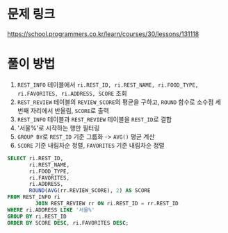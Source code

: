 # 문제 링크

https://school.programmers.co.kr/learn/courses/30/lessons/131118

# 풀이 방법

1. `REST_INFO` 테이블에서 `ri.REST_ID, ri.REST_NAME, ri.FOOD_TYPE, ri.FAVORITES, ri.ADDRESS, SCORE` 조회
2. `REST_REVIEW` 테이블의 `REVIEW_SCORE`의 평균을 구하고, `ROUND` 함수로 소수점 세 번째 자리에서 반올림, `SCORE`로 출력
3. `REST_INFO` 테이블과 `REST_REVIEW` 테이블을 `REST_ID`로 결합
4. '서울%'로 시작하는 행만 필터링
5. `GROUP BY`로 `REST_ID` 기준 그룹화 -> `AVG()` 평균 계산
6. `SCORE` 기준 내림차순 정렬, `FAVORITES` 기준 내림차순 정렬

```sql 
SELECT ri.REST_ID,
       ri.REST_NAME,
       ri.FOOD_TYPE,
       ri.FAVORITES,
       ri.ADDRESS,
       ROUND(AVG(rr.REVIEW_SCORE), 2) AS SCORE
FROM REST_INFO ri
         JOIN REST_REVIEW rr ON ri.REST_ID = rr.REST_ID
WHERE ri.ADDRESS LIKE '서울%'
GROUP BY ri.REST_ID
ORDER BY SCORE DESC, ri.FAVORITES DESC;
```
